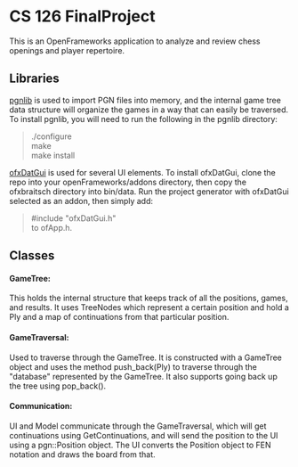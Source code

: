 # CS 126 FinalProject
This is an OpenFrameworks application to analyze and review chess openings and player repertoire.

[pgnlib]: http://pgnlib.sourceforge.net/ "pgnlib"
[ofxDatGui]: https://github.com/braitsch/ofxDatGui "ofxDatGui"

## Libraries
[pgnlib] is used to import PGN files into memory, and the internal game tree data structure will organize the games in a way that can easily be traversed.
To install pgnlib, you will need to run the following in the pgnlib directory:
> ./configure  
> make  
> make install  

[ofxDatGui] is used for several UI elements.
To install ofxDatGui, clone the repo into your openFrameworks/addons directory, then copy the ofxbraitsch directory into bin/data. Run the project generator with ofxDatGui selected as an addon, then simply add:  
> #include "ofxDatGui.h"  
to ofApp.h.

## Classes
#### GameTree:  
This holds the internal structure that keeps track of all the positions, games, and results. It uses TreeNodes which represent a certain position and hold a Ply and a map of continuations from that particular position.  
  
#### GameTraversal:  
Used to traverse through the GameTree. It is constructed with a GameTree object and uses the method push_back(Ply) to traverse through the "database" represented by the GameTree. It also supports going back up the tree using pop_back().  

#### Communication:
UI and Model communicate through the GameTraversal, which will get continuations using GetContinuations, and will send the position to the UI using a pgn::Position object. The UI converts the Position object to FEN notation and draws the board from that.
